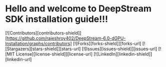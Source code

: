 # Hello and welcome to DeepStream SDK installation guide!!!

[![Contributors][contributors-shield]][https://github.com/rajeshroy402/DeepStream-6.0-dGPU-Installation/graphs/contributors]
[![Forks][forks-shield]][forks-url]
[![Stargazers][stars-shield]][stars-url]
[![Issues][issues-shield]][issues-url]
[![MIT License][license-shield]][license-url]
[![LinkedIn][linkedin-shield]][linkedin-url]
